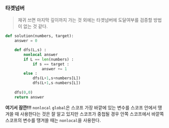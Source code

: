 ### 타겟넘버

> 재귀 쓰면 마지막 깊이까지 가는 것 외에는 타겟넘버에 도달여부를 검증할 방법이 없는 것 같다. 

```python
def solution(numbers, target):
    answer = 0

    def dfs(L,s) : 
        nonlocal answer
        if L == len(numbers) : 
            if s == target : 
                answer += 1
        else : 
            dfs(L+1,s+numbers[L])
            dfs(L+1,s-numbers[L])
    
    dfs(0,0)
    return answer
```

**여기서 잠깐!!!** `nonlocal`
`global`은 스코프 가장 바깥에 있는 변수를 스코프 안에서 떙겨쓸 때 사용한다는 것은 잘 알고 있지만 
스코프가 중첩될 경우 안쪽 스코프에서 바깥쪽 스코프의 변수를 땡겨쓸 때는 `nonlocal`을 사용한다. 
